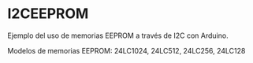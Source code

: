 I2CEEPROM
=========

Ejemplo del uso de memorias EEPROM a través de I2C con Arduino.

Modelos de memorias EEPROM: 24LC1024, 24LC512, 24LC256, 24LC128

